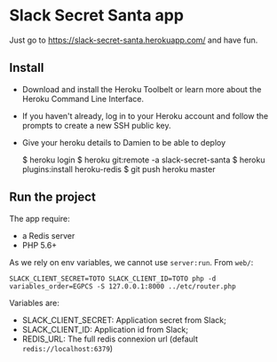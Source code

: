 # Slack Secret Santa app

Just go to https://slack-secret-santa.herokuapp.com/ and have fun.

<!--<a href="https://slack.com/oauth/authorize?scope=commands&client_id=2167807910.14252538375"><img 
alt="Add to Slack" height="40" width="139" src="https://platform.slack-edge.com/img/add_to_slack.png" 
srcset="https://platform.slack-edge.com/img/add_to_slack.png 1x, https://platform.slack-edge.com/img/add_to_slack@2x.png 2x"></a>-->

## Install

- Download and install the Heroku Toolbelt or learn more about the Heroku Command Line Interface.
- If you haven't already, log in to your Heroku account and follow the prompts to create a new SSH public key.
- Give your heroku details to Damien to be able to deploy


    $ heroku login
    $ heroku git:remote -a slack-secret-santa
    $ heroku plugins:install heroku-redis
    $ git push heroku master
    
## Run the project

The app require:

- a Redis server
- PHP 5.6+

As we rely on env variables, we cannot use `server:run`. From `web/`:

    SLACK_CLIENT_SECRET=TOTO SLACK_CLIENT_ID=TOTO php -d variables_order=EGPCS -S 127.0.0.1:8000 ../etc/router.php
    
Variables are:

- SLACK_CLIENT_SECRET: Application secret from Slack;
- SLACK_CLIENT_ID: Application id from Slack;
- REDIS_URL: The full redis connexion url (default `redis://localhost:6379`)
    
